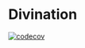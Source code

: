 # Divination

[![codecov](https://codecov.io/gh/aoeai/aoeai-qigua-android/graph/badge.svg?token=CW4CKIE6FS)](https://codecov.io/gh/aoeai/aoeai-qigua-android)
